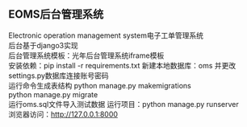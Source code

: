 ## EOMS后台管理系统
Electronic operation management system电子工单管理系统  
后台基于django3实现  
后台管理系统模板：光年后台管理系统iframe模板  
安装依赖：pip install -r requirements.txt 
新建本地数据库：oms 并更改settings.py数据库连接账号密码  
运行命令生成表结构
python manage.py makemigrations  
python manage.py migrate  
运行oms.sql文件导入测试数据
运行项目：python manage.py runserver  
浏览器访问：http://127.0.0.1:8000